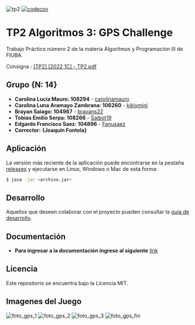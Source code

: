 ![tp2](https://github.com/kikiymini/algo3_tp2/actions/workflows/build.yml/badge.svg) [![codecov](https://codecov.io/gh/kikiymini/algo3_tp2/branch/master/graph/badge.svg)](https://codecov.io/gh/kikiymini/algo3_tp2)

# TP2 Algoritmos 3: GPS Challenge 

Trabajo Práctico número 2 de la materia Algoritmos y Programación III de FIUBA.

Consigna : [[TP2] [2022 1C] - TP2.pdf](https://github.com/Fanusaez/Algoritmos3-Fiuba/files/9634366/TP2.2022.1C.-.TP2.pdf)

## Grupo {N: 14}

* **Carolina Lucía Mauro: 108294** - [carolinamauro](https://github.com/carolinamauro)
* **Carolina Luna Aramayo Zambrana: 106260** - [kikiymini](https://github.com/kikiymini)
* **Brayan Saiago: 104967** - [brayans22](https://github.com/brayans22)
* **Tobias Emilio Serpa: 108266** - [Saibot19](https://github.com/Saibot19)
* **Edgardo Francisco Saez: 104896** - [Fanusaez](https://github.com/Fanusaez)
* **Corrector:** **{Joaquín Fontela}**

## Aplicación

La versión más reciente de la aplicación puede encontrarse en la pestaña [releases](https://github.com/kikiymini/algo3_tp2/releases/latest) y ejecutarse en Linux, Windows o Mac de esta forma:

```bash
$ java -jar <archivo.jar>
```

## Desarrollo

Aquellos que deseen colaborar con el proyecto pueden consultar la [guía de desarrollo](./docs/Desarrollo.md).

## Documentación

* **Para ingresar a la documentación ingrese al siguiente** [link](https://docs.google.com/document/d/1RL2c1ENu6ayH1FGxFkEgeWXaD8W9IJVD-NVJwz4nLpU/edit)

## Licencia

Este repositorio se encuentra bajo la Licencia MIT.

## Imagenes del Juego



![foto_gps_1](https://user-images.githubusercontent.com/79915723/216401836-9956b993-e47d-409a-a156-08f540253d98.png)
![foto_gps_2](https://user-images.githubusercontent.com/79915723/216401996-6af150d2-d4b8-428c-8c7e-1367bcfaeddf.png)
![foto_gps_3](https://user-images.githubusercontent.com/79915723/216402073-f1e64b0a-792c-44c2-9092-b40cbf23ecfb.png)
![foto_gps_fin](https://user-images.githubusercontent.com/79915723/216402098-437c7223-a9c7-43ba-b983-2178a6fe9845.png)







